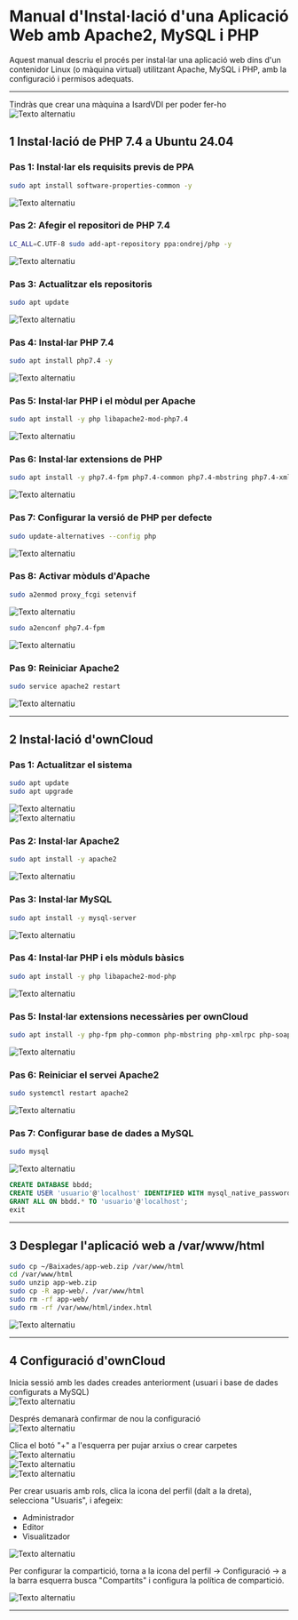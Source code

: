 # Manual d'Instal·lació d'una Aplicació Web amb Apache2, MySQL i PHP

Aquest manual descriu el procés per instal·lar una aplicació web dins d'un contenidor Linux (o màquina virtual) utilitzant Apache, MySQL i PHP, amb la configuració i permisos adequats.

---

Tindràs que crear una màquina a IsardVDI per poder fer-ho  
![Texto alternatiu](deb.png)

## 1 Instal·lació de PHP 7.4 a Ubuntu 24.04

### Pas 1: Instal·lar els requisits previs de PPA

```bash
sudo apt install software-properties-common -y
```

![Texto alternatiu](1.png)

### Pas 2: Afegir el repositori de PHP 7.4

```bash
LC_ALL=C.UTF-8 sudo add-apt-repository ppa:ondrej/php -y
```

![Texto alternatiu](2.png)

### Pas 3: Actualitzar els repositoris

```bash
sudo apt update
```

![Texto alternatiu](3.png)

### Pas 4: Instal·lar PHP 7.4

```bash
sudo apt install php7.4 -y
```

![Texto alternatiu](4.png)

### Pas 5: Instal·lar PHP i el mòdul per Apache

```bash
sudo apt install -y php libapache2-mod-php7.4
```

![Texto alternatiu](5.png)

### Pas 6: Instal·lar extensions de PHP

```bash
sudo apt install -y php7.4-fpm php7.4-common php7.4-mbstring php7.4-xmlrpc php7.4-soap php7.4-gd php7.4-xml php7.4-intl php7.4-mysql php7.4-cli php7.4-ldap php7.4-zip php7.4-curl
```

![Texto alternatiu](6.png)

### Pas 7: Configurar la versió de PHP per defecte

```bash
sudo update-alternatives --config php
```

![Texto alternatiu](7.png)

### Pas 8: Activar mòduls d'Apache

```bash
sudo a2enmod proxy_fcgi setenvif
```

![Texto alternatiu](8.png)

```bash
sudo a2enconf php7.4-fpm
```

![Texto alternatiu](f.png)

### Pas 9: Reiniciar Apache2

```bash
sudo service apache2 restart
```

![Texto alternatiu](9.png)

---

## 2 Instal·lació d'ownCloud

### Pas 1: Actualitzar el sistema

```bash
sudo apt update
sudo apt upgrade
```

![Texto alternatiu](1.1.png)  
![Texto alternatiu](2.1.png)

### Pas 2: Instal·lar Apache2

```bash
sudo apt install -y apache2
```

![Texto alternatiu](3.1.png)

### Pas 3: Instal·lar MySQL

```bash
sudo apt install -y mysql-server
```

![Texto alternatiu](4.1.png)

### Pas 4: Instal·lar PHP i els mòduls bàsics

```bash
sudo apt install -y php libapache2-mod-php
```

![Texto alternatiu](5.1.png)

### Pas 5: Instal·lar extensions necessàries per ownCloud

```bash
sudo apt install -y php-fpm php-common php-mbstring php-xmlrpc php-soap php-gd php-xml php-intl php-mysql php-cli php-ldap php-zip php-curl
```

![Texto alternatiu](larga.png)

### Pas 6: Reiniciar el servei Apache2

```bash
sudo systemctl restart apache2
```

![Texto alternatiu](segunda.png)

### Pas 7: Configurar base de dades a MySQL

```bash
sudo mysql
```

![Texto alternatiu](primera.png)

```sql
CREATE DATABASE bbdd;
CREATE USER 'usuario'@'localhost' IDENTIFIED WITH mysql_native_password BY 'password';
GRANT ALL ON bbdd.* TO 'usuario'@'localhost';
exit
```

---

## 3 Desplegar l'aplicació web a /var/www/html

```bash
sudo cp ~/Baixades/app-web.zip /var/www/html
cd /var/www/html
sudo unzip app-web.zip
sudo cp -R app-web/. /var/www/html
sudo rm -rf app-web/
sudo rm -rf /var/www/html/index.html
```

![Texto alternatiu](99.png)

---

## 4 Configuració d'ownCloud

Inicia sessió amb les dades creades anteriorment (usuari i base de dades configurats a MySQL)  
![Texto alternatiu](12.png)

Després demanarà confirmar de nou la configuració  
![Texto alternatiu](13.png)

Clica el botó "+" a l'esquerra per pujar arxius o crear carpetes  
![Texto alternatiu](1o.png)  
![Texto alternatiu](2o.png)  
![Texto alternatiu](4o.png)

Per crear usuaris amb rols, clica la icona del perfil (dalt a la dreta), selecciona "Usuaris", i afegeix:

- Administrador
- Editor
- Visualitzador

![Texto alternatiu](5o.png)

Per configurar la compartició, torna a la icona del perfil → Configuració → a la barra esquerra busca "Compartits" i configura la política de compartició.

![Texto alternatiu](6o.png)

---
